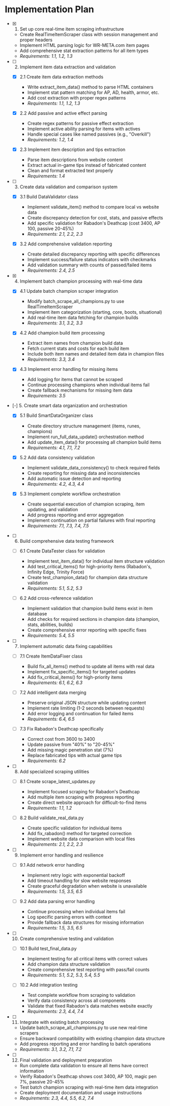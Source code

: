 # Implementation Plan

- [x] 1. Set up core real-time item scraping infrastructure

  - Create RealTimeItemScraper class with session management and proper headers
  - Implement HTML parsing logic for WR-META.com item pages
  - Add comprehensive stat extraction patterns for all item types
  - _Requirements: 1.1, 1.2, 1.3_

- [ ] 2. Implement item data extraction and validation

  - [x] 2.1 Create item data extraction methods

    - Write extract_item_data() method to parse HTML containers
    - Implement stat pattern matching for AP, AD, health, armor, etc.
    - Add cost extraction with proper regex patterns
    - _Requirements: 1.1, 1.2, 1.3_

  - [x] 2.2 Add passive and active effect parsing

    - Create regex patterns for passive effect extraction
    - Implement active ability parsing for items with actives
    - Handle special cases like named passives (e.g., "Overkill")
    - _Requirements: 1.2, 1.4_

  - [x] 2.3 Implement item description and tips extraction

    - Parse item descriptions from website content
    - Extract actual in-game tips instead of fabricated content
    - Clean and format extracted text properly
    - _Requirements: 1.4_

- [ ] 3. Create data validation and comparison system

  - [x] 3.1 Build DataValidator class

    - Implement validate_item() method to compare local vs website data
    - Create discrepancy detection for cost, stats, and passive effects
    - Add specific validation for Rabadon's Deathcap (cost 3400, AP 100, passive 20-45%)
    - _Requirements: 2.1, 2.2, 2.3_

  - [x] 3.2 Add comprehensive validation reporting

    - Create detailed discrepancy reporting with specific differences
    - Implement success/failure status indicators with checkmarks
    - Add validation summary with counts of passed/failed items
    - _Requirements: 2.4, 2.5_

- [x] 4. Implement batch champion processing with real-time data

  - [x] 4.1 Update batch champion scraper integration

    - Modify batch_scrape_all_champions.py to use RealTimeItemScraper
    - Implement item categorization (starting, core, boots, situational)
    - Add real-time item data fetching for champion builds
    - _Requirements: 3.1, 3.2, 3.3_

  - [x] 4.2 Add champion build item processing

    - Extract item names from champion build data
    - Fetch current stats and costs for each build item
    - Include both item names and detailed item data in champion files
    - _Requirements: 3.3, 3.4_

  - [x] 4.3 Implement error handling for missing items

    - Add logging for items that cannot be scraped
    - Continue processing champions when individual items fail
    - Create fallback mechanisms for missing item data
    - _Requirements: 3.5_

- [-] 5. Create smart data organization and orchestration

  - [x] 5.1 Build SmartDataOrganizer class

    - Create directory structure management (items, runes, champions)
    - Implement run_full_data_update() orchestration method
    - Add update_item_data() for processing all champion build items
    - _Requirements: 4.1, 7.1, 7.2_

  - [x] 5.2 Add data consistency validation

    - Implement validate_data_consistency() to check required fields
    - Create reporting for missing data and inconsistencies
    - Add automatic issue detection and reporting
    - _Requirements: 4.2, 4.3, 4.4_

  - [x] 5.3 Implement complete workflow orchestration

    - Create sequential execution of champion scraping, item updating, and validation
    - Add progress reporting and error aggregation
    - Implement continuation on partial failures with final reporting
    - _Requirements: 7.1, 7.3, 7.4, 7.5_

- [ ] 6. Build comprehensive data testing framework

  - [ ] 6.1 Create DataTester class for validation

    - Implement test_item_data() for individual item structure validation
    - Add test_critical_items() for high-priority items (Rabadon's, Infinity Edge, Trinity Force)
    - Create test_champion_data() for champion data structure validation
    - _Requirements: 5.1, 5.2, 5.3_

  - [ ] 6.2 Add cross-reference validation
    - Implement validation that champion build items exist in item database
    - Add checks for required sections in champion data (champion, stats, abilities, builds)
    - Create comprehensive error reporting with specific fixes
    - _Requirements: 5.4, 5.5_

- [ ] 7. Implement automatic data fixing capabilities

  - [ ] 7.1 Create ItemDataFixer class

    - Build fix_all_items() method to update all items with real data
    - Implement fix_specific_items() for targeted updates
    - Add fix_critical_items() for high-priority items
    - _Requirements: 6.1, 6.2, 6.3_

  - [ ] 7.2 Add intelligent data merging

    - Preserve original JSON structure while updating content
    - Implement rate limiting (1-2 seconds between requests)
    - Add error logging and continuation for failed items
    - _Requirements: 6.4, 6.5_

  - [ ] 7.3 Fix Rabadon's Deathcap specifically
    - Correct cost from 3600 to 3400
    - Update passive from "40%" to "20-45%"
    - Add missing magic penetration stat (7%)
    - Replace fabricated tips with actual game tips
    - _Requirements: 6.2_

- [ ] 8. Add specialized scraping utilities

  - [ ] 8.1 Create scrape_latest_updates.py

    - Implement focused scraping for Rabadon's Deathcap
    - Add multiple item scraping with progress reporting
    - Create direct website approach for difficult-to-find items
    - _Requirements: 1.1, 1.2_

  - [ ] 8.2 Build validate_real_data.py
    - Create specific validation for individual items
    - Add fix_rabadon() method for targeted correction
    - Implement website data comparison with local files
    - _Requirements: 2.1, 2.2, 2.3_

- [ ] 9. Implement error handling and resilience

  - [ ] 9.1 Add network error handling

    - Implement retry logic with exponential backoff
    - Add timeout handling for slow website responses
    - Create graceful degradation when website is unavailable
    - _Requirements: 1.5, 3.5, 6.5_

  - [ ] 9.2 Add data parsing error handling
    - Continue processing when individual items fail
    - Log specific parsing errors with context
    - Provide fallback data structures for missing information
    - _Requirements: 1.5, 3.5, 6.5_

- [ ] 10. Create comprehensive testing and validation

  - [ ] 10.1 Build test_final_data.py

    - Implement testing for all critical items with correct values
    - Add champion data structure validation
    - Create comprehensive test reporting with pass/fail counts
    - _Requirements: 5.1, 5.2, 5.3, 5.4, 5.5_

  - [ ] 10.2 Add integration testing
    - Test complete workflow from scraping to validation
    - Verify data consistency across all components
    - Validate that fixed Rabadon's data matches website exactly
    - _Requirements: 2.3, 4.4, 7.4_

- [ ] 11. Integrate with existing batch processing

  - Update batch_scrape_all_champions.py to use new real-time scrapers
  - Ensure backward compatibility with existing champion data structure
  - Add progress reporting and error handling to batch operations
  - _Requirements: 3.1, 3.2, 7.1, 7.2_

- [ ] 12. Final validation and deployment preparation
  - Run complete data validation to ensure all items have correct information
  - Verify Rabadon's Deathcap shows cost 3400, AP 100, magic pen 7%, passive 20-45%
  - Test batch champion scraping with real-time item data integration
  - Create deployment documentation and usage instructions
  - _Requirements: 2.3, 4.4, 5.5, 6.2, 7.4_
